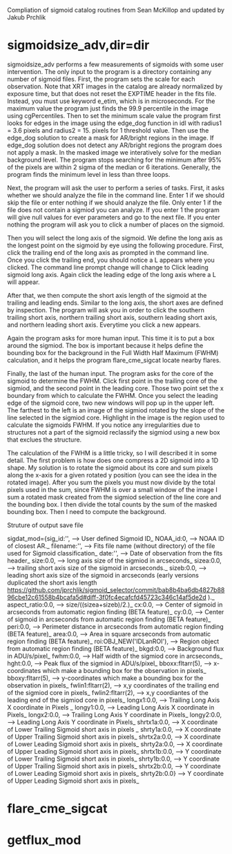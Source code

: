Compliation of sigmoid catalog routines from Sean McKillop and updated by Jakub Prchlik

sigmoidsize_adv,dir=dir
=======================

sigmoidsize_adv performs a few measurements of sigmoids with some user intervention.
The only input to the program is a directory containing any number of sigmoid files. 
First, the program sets the scale for each observation.
Note that XRT images in the catalog are already normalized by exposure time,
but that does not reset the EXPTIME header in the fits file. 
Instead, you must use keyword e_etim, which is in microseconds. 
For the maximum value the program just finds the 99.9 percentile in the image using cgPercentiles.
Then to set the minimum scale value the program first looks for edges in the image using the edge_dog function in idl with
radius1 = 3.6 pixels and radius2 = 15. pixels for 1 threshold value.
Then use the edge_dog solution to create a mask for AR/bright regions in the image. 
If edge_dog solution does not detect any AR/bright regions the program does not apply a mask.
In the masked image we interatively solve for the median background level. 
The program stops searching for the minimum after 95% of the pixels are within 2 sigma of the median or 6 iterations.
Generally, the program finds the minimum level in less than three loops.


Next, the program will ask the user to perform a series of tasks.
First, it asks whether we should analyze the file in the command line. 
Enter 1 if we should skip the file or enter nothing if we should analyze the file.
Only enter 1 if the file does not contain a sigmiod you can analyze.
If you enter 1 the program will give null values for ever parameters and go to the next file.
If you enter nothing the program will ask you to click a number of places on the sigmoid.

Then you will select the long axis of the sigmoid. 
We define the long axis as the longest point on the sigmoid by eye using the following procedure.
First, click the trailing end of the long axis as prompted in the command line. 
Once you click the trailing end, 
you should notice a L appears where you clicked.
The command line prompt change will change to Click leading sigmoid long axis.
Again click the leading edge of the long axis where a L will appear.

After that, we then compute the short axis length of the sigmoid at the trailing and leading ends.
Similar to the long axis, the short axes are defined by inspection.
The program will ask you in order to click the southern trailing short axis, northern trailing
short axis, southern leading short axis, and northern leading short axis.
Everytime you click a new appears.

Again the program asks for more human input. This time it is to put a box around the sigmiod.
The box is important because it helps define the bounding box for the background in the
Full Width Half Maximum (FWHM) calculation, and it helps the program flare_cme_sigcat locate nearby flares.

Finally, the last of the human input. The program asks for the core of the sigmoid to determine the FWHM.
Click first point in the trailing core of the sigmiod, and the second point in the leading core. 
Those two point set the x boundary from which to calculate the FWHM.
Once you select the leading edge of the sigmoid core,
two new windows will pop up in the upper left.
The farthest to the left is an image of the sigmiod rotated by the slope of the line selected in the sigmiod core.
Highlight in the image is the region used to calculate the sigmoids FWHM. 
If you notice any irregularities due to structures not a part of the sigmoid
 reclassify the sigmiod using a new box that exclues the structure.


The calculation of the FWHM is a little tricky,
so I will described it in some detail.
The first problem is how does one compress a 2D sigmoid into a 1D
shape. 
My solution is to rotate the sigmoid about its core and sum pixels along the x-axis for a given rotated y position (you can see the idea in the rotated image).
After you sum the pixels you must now divide by the total pixels used in the sum,
since FWHM is over a small window of the image I sum a rotated mask created from the 
sigmiod selection of the line core and the bounding box. 
I then divide the total counts by the sum of the masked bounding box. 
Then I need to compute the background.



Struture of output save file

sigdat_mod={sig_id:'',           --> User defined Sigmoid ID_
        NOAA_id:0,               --> NOAA ID of closest AR._
        filename:'',             --> Fits file name (without directory) of the file used for Sigmoid classification_
        date:'',                 --> Date of observation from the fits header_
        size:0.0,                --> long axis size of the sigmiod in arcseconds_
        sizea:0.0,               --> trailing short axis size of the sigmoid in arcseconds._
        sizeb:0.0,               --> leading short axis size of the sigmoid in arcseconds (early versions duplicated the short axis length https://github.com/jprchlik/sigmoid_selector/commit/bab8b4ba6db4827b8896cbe12c61558b4bcafa5d#diff-3f0fc4ecafcfd45723c346c14af5de2d )._
        aspect_ratio:0.0,        --> size/((sizea+sizeb)/2.)_
        cx:0.0,                  --> Center of sigmoid in arcseconds from automatic region finding (BETA feature)_
        cy:0.0,                  --> Center of sigmoid in arcseconds from automatic region finding (BETA feature)_
        peri:0.0,                --> Perimeter distance in arcseconds from automatic region finding (BETA feature)_
        area:0.0,                --> Area in square arcseconds from automatic region finding (BETA feature)_
        roi:OBJ_NEW('IDLanROI'), --> Region object from automatic region finding (BETA feature)_
        bkgd:0.0,                --> Background flux in ADU/s/pixel_
        fwhm:0.0,                --> Half width of the sigmiod core in arcseconds_
        hght:0.0,                --> Peak flux of the sigmiod in ADU/s/pixel_
        bboxx:fltarr(5),         --> x-coordinates which make a bounding box for the observation in pixels_
        bboxy:fltarr(5),         --> y-coordinates which make a bounding box for the observation in pixels_
        fwlin1:fltarr(2),        --> x,y coordinates of the trailing end of the sigmiod core in pixels_
        fwlin2:fltarr(2),        --> x,y coordiantes of the leading end of the sigmiod core in pixels_
        longx1:0.0,              --> Trailing Long Axis X coordinate in Pixels    _
        longy1:0.0,              --> Leading  Long Axis X coordinate in Pixels_
        longx2:0.0,              --> Trailing Long Axis Y coordinate in Pixels_
        longy2:0.0,              --> Leading  Long Axis Y coordinate in Pixels_
        shrtx1a:0.0,             --> X coordinate of Lower Trailing Sigmoid short axis in pixels    _
        shrty1a:0.0,             --> X coordinate of Upper Trailing Sigmoid short axis in pixels_
        shrtx2a:0.0,             --> X coordinate of Lower Leading  Sigmoid short axis in pixels_
        shrty2a:0.0,             --> X coordinate of Upper Leading  Sigmoid short axis in pixels_
        shrtx1b:0.0,             --> Y coordinate of Lower Trailing Sigmoid short axis in pixels_
        shrty1b:0.0,             --> Y coordinate of Upper Trailing Sigmoid short axis in pixels_
        shrtx2b:0.0,             --> Y coordinate of Lower Leading  Sigmoid short axis in pixels_
        shrty2b:0.0}             --> Y coordinate of Upper Leading  Sigmoid short axis in pixels_


flare_cme_sigcat
================



getflux_mod
================



